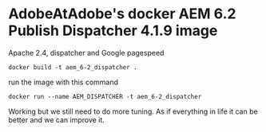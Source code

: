 # AdobeAtAdobe's docker AEM 6.2 Publish Dispatcher 4.1.9 image

Apache 2.4, dispatcher and Google pagespeed

```
docker build -t aem_6-2_dispatcher .
```
run the image with this command
```
docker run --name AEM_DISPATCHER -t aem_6-2_dispatcher
```

Working but we still need to do more tuning.  As if everything in life it can be better and we can improve it.
